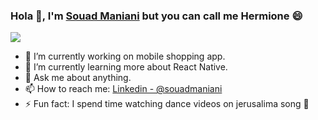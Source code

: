 ### Hola 👋, I'm [Souad Maniani](https://smaniani.index.html) but you can call me Hermione 😄

![](https://visitor-badge.laobi.icu/badge?page_id=souadmaniani.souadmaniani)

- 🔭 I’m currently working on mobile shopping app.
- 🌱 I’m currently learning more about React Native.
- 💬 Ask me about anything.
- 📫 How to reach me: [Linkedin - @souadmaniani](https://www.linkedin.com/in/souadmaniani/)
- ⚡ Fun fact: I spend time watching dance videos on jerusalima song 🤣

